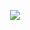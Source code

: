 <p align="center">  
<img src="https://c.tenor.com/D-LrcqeyoN0AAAAj/hand-falcaolucas.gif">
</p>
<p align="center">
   

